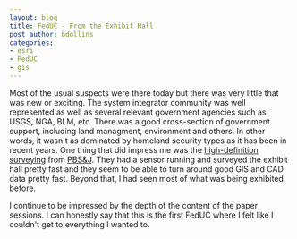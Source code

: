```yaml
---
layout: blog
title: FedUC - From the Exhibit Hall
post_author: bdollins
categories:
- esri
- FedUC
- gis
---
```


Most of the usual suspects were there today but there was very little that was new or exciting. The system integrator community was well represented as well as several relevant government agencies such as USGS, NGA, BLM, etc. There was a good cross-section of government support, including land managment, environment and others. In other words, it wasn't as dominated by homeland security types as it has been in recent years. One thing that did impress me was the <a href="http://www.pbsj.com/what/Core/HDSurvey/index.asp">high-definition surveying</a> from <a href="http://www.pbsj.com">PBS&amp;J</a>. They had a sensor running and surveyed the exhibit hall pretty fast and they seem to be able to turn around good GIS and CAD data pretty fast. Beyond that, I had seen most of what was being exhibited before.

I continue to be impressed by the depth of the content of the paper sessions. I can honestly say that this is the first FedUC where I felt like I couldn't get to everything I wanted to.